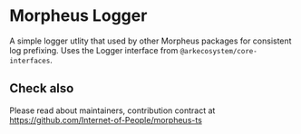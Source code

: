 # Morpheus Logger

A simple logger utlity that used by other Morpheus packages for consistent log prefixing. Uses the Logger interface from `@arkecosystem/core-interfaces`.

## Check also

Please read about maintainers, contribution contract at <https://github.com/Internet-of-People/morpheus-ts>